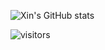 ![Xin's GitHub stats](https://github-readme-stats.vercel.app/api?username=xincai&show_icons=true)

![visitors](https://visitor-badge.laobi.icu/badge?page_id=XinCai.XinCai&format=true)
